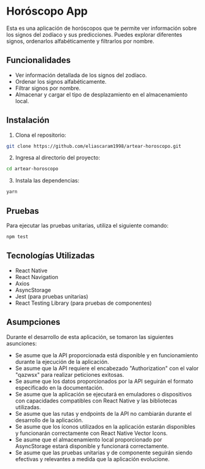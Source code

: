 # Horóscopo App

Esta es una aplicación de horóscopos que te permite ver información sobre los signos del zodíaco y sus predicciones. Puedes explorar diferentes signos, ordenarlos alfabéticamente y filtrarlos por nombre.

## Funcionalidades

- Ver información detallada de los signos del zodíaco.
- Ordenar los signos alfabéticamente.
- Filtrar signos por nombre.
- Almacenar y cargar el tipo de desplazamiento en el almacenamiento local.

## Instalación

1. Clona el repositorio:

```bash
git clone https://github.com/eliascaram1998/artear-horoscopo.git
```
2. Ingresa al directorio del proyecto:
```bash
cd artear-horoscopo
```
3. Instala las dependencias:
```bash
yarn
```
## Pruebas
Para ejecutar las pruebas unitarias, utiliza el siguiente comando:
```bash 
npm test
```
## Tecnologías Utilizadas
- React Native
- React Navigation
- Axios
- AsyncStorage
- Jest (para pruebas unitarias)
- React Testing Library (para pruebas de componentes)
## Asumpciones

Durante el desarrollo de esta aplicación, se tomaron las siguientes asunciones:

- Se asume que la API proporcionada está disponible y en funcionamiento durante la ejecución de la aplicación.
- Se asume que la API requiere el encabezado "Authorization" con el valor "qazwsx" para realizar peticiones exitosas.
- Se asume que los datos proporcionados por la API seguirán el formato especificado en la documentación.
- Se asume que la aplicación se ejecutará en emuladores o dispositivos con capacidades compatibles con React Native y las bibliotecas utilizadas.
- Se asume que las rutas y endpoints de la API no cambiarán durante el desarrollo de la aplicación.
- Se asume que los íconos utilizados en la aplicación estarán disponibles y funcionarán correctamente con React Native Vector Icons.
- Se asume que el almacenamiento local proporcionado por AsyncStorage estará disponible y funcionará correctamente.
- Se asume que las pruebas unitarias y de componente seguirán siendo efectivas y relevantes a medida que la aplicación evolucione.
